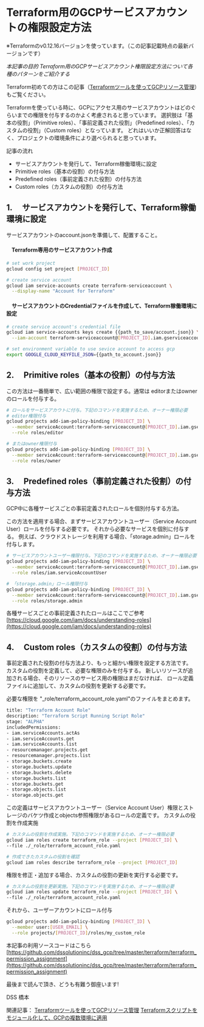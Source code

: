 # Terraform用のGCPサービスアカウントの権限設定方法
※Terraformのv0.12.16バージョンを使っています。（この記事記載時点の最新バージョンです）

*本記事の目的
Terraform用のGCPサービスアカウント権限設定方法について各種のパターンをご紹介する*

Terraform初めての方はこの記事（[Terraformツールを使ってGCPリソース管理](https://qiita.com/devs_hd/items/6a715fedf5462af420f2)）もご覧ください。

Terraformを使っている時に、GCPにアクセス用のサービスアカウントはどのぐらいまでの権限を付与するのかよく考慮されると思っています。
選択肢は「基本の役割」（Primitive roles）、「事前定義された役割」（Predefined roles）、「カスタムの役割」（Custom roles）となっています。
どれはいいか正解回答はなく、プロジェクトの環境条件により選べられると思っています。


記事の流れ

- サービスアカウントを発行して、Terraform稼働環境に設定
- Primitive roles（基本の役割）の付与方法
- Predefined roles（事前定義された役割）の付与方法
- Custom roles（カスタムの役割）の付与方法


## 1. 　サービスアカウントを発行して、Terraform稼働環境に設定
サービスアカウントのaccount.jsonを準備して、配置すること。

#### 　Terraform専用のサービスアカウント作成
```sh
# set work project
gcloud config set project [PROJECT_ID]

# create service account
gcloud iam service-accounts create terraform-serviceaccount \
  --display-name "Account for Terraform"
```

#### 　サービスアカウントのCredentialファイルを作成して、Terraform稼働環境に設定
```sh
# create service account's credential file
gcloud iam service-accounts keys create {{path_to_save/account.json}} \
  --iam-account terraform-serviceaccount@[PROJECT_ID].iam.gserviceaccount.com

# set environment variable to use sevice account to access gcp
export GOOGLE_CLOUD_KEYFILE_JSON={{path_to_account.json}}
```


## 2. 　Primitive roles（基本の役割）の付与方法
この方法は一番簡単で、広い範囲の権限で設定する。通常は editorまたはownerのロールを付与する。

```sh
# ロールをサービスアカウトに付与。下記のコマンドを実施するため、オーナー権限必要
# editor権限付与
gcloud projects add-iam-policy-binding [PROJECT_ID] \
  --member serviceAccount:terraform-serviceaccount@[PROJECT_ID].iam.gserviceaccount.com \
  --role roles/editor

# またはowner権限付与
gcloud projects add-iam-policy-binding [PROJECT_ID] \
  --member serviceAccount:terraform-serviceaccount@[PROJECT_ID].iam.gserviceaccount.com \
  --role roles/owner
```

## 3. 　Predefined roles（事前定義された役割）の付与方法
GCP中に各種サービスごとの事前定義されたロールを個別付与する方法。

この方法を適用する場合、まずサービスアカウントユーザー（Service Account User）ロールを付与する必要です。
それから必要なサービスを個別に付与する。
例えば、クラウドストレージを利用する場合、「storage.admin」ロールを付与します。

```sh
# サービスアカウントユーザー権限付与。下記のコマンドを実施するため、オーナー権限必要
gcloud projects add-iam-policy-binding [PROJECT_ID] \
  --member serviceAccount:terraform-serviceaccount@[PROJECT_ID].iam.gserviceaccount.com \
  --role roles/iam.serviceAccountUser

# 「storage.admin」ロール権限付与
gcloud projects add-iam-policy-binding [PROJECT_ID] \
  --member serviceAccount:terraform-serviceaccount@[PROJECT_ID].iam.gserviceaccount.com \
  --role roles/storage.admin
```

各種サービスごとの事前定義されたロールはここでご参考
[https://cloud.google.com/iam/docs/understanding-roles](https://cloud.google.com/iam/docs/understanding-roles)


## 4. 　Custom roles（カスタムの役割）の付与方法
事前定義された役割の付与方法より、もっと細かい権限を設定する方法です。
カスタムの役割を定義して、必要な権限のみを付与する。
新しいリソースが追加される場合、そのリソースのサービス用の権限はまだなければ、
ロール定義ファイルに追加して、カスタムの役割を更新する必要です。

必要な権限を "_role/terraform_account_role.yaml"のファイルをまとめます。

```sh
title: "Terraform Account Role"
description: "Terraform Script Running Script Role"
stage: "ALPHA"
includedPermissions:
- iam.serviceAccounts.actAs
- iam.serviceAccounts.get
- iam.serviceAccounts.list
- resourcemanager.projects.get
- resourcemanager.projects.list
- storage.buckets.create
- storage.buckets.update
- storage.buckets.delete
- storage.buckets.list
- storage.buckets.get
- storage.objects.list
- storage.objects.get
```

この定義はサービスアカウントユーザー（Service Account User）権限とストレージのバケツ作成とobjects参照権限があるロールの定義です。
カスタムの役割を作成実施

```sh
# カスタムの役割を作成実施。下記のコマンドを実施するため、オーナー権限必要
gcloud iam roles create terraform_role --project [PROJECT_ID] \
--file ./_role/terraform_account_role.yaml

# 作成できたカスタムの役割を確認
gcloud iam roles describe terraform_role --project [PROJECT_ID]
```


権限を修正・追加する場合、カスタムの役割の更新を実行する必要です。

```sh
# カスタムの役割を更新実施。下記のコマンドを実施するため、オーナー権限必要
gcloud iam roles update terraform_role --project [PROJECT_ID] \
--file ./_role/terraform_account_role.yaml
```

それから、ユーザーアカウントにロール付与

```sh
gcloud projects add-iam-policy-binding [PROJECT_ID] \
  --member user:[USER_EMAIL] \
  --role projects/[PROJECT_ID]/roles/my_custom_role
```
    

本記事の利用ソースコードはこちら
[https://github.com/dssolutioninc/dss_gcp/tree/master/terraform/terraform_permission_assignment](https://github.com/dssolutioninc/dss_gcp/tree/master/terraform/terraform_permission_assignment)


最後まで読んで頂き、どうも有難う御座います!

DSS 橋本


関連記事：
[Terraformツールを使ってGCPリソース管理](https://qiita.com/devs_hd/items/6a715fedf5462af420f2)
[Terraformスクリプトをモジュール化して、GCPの複数環境に適用](https://qiita.com/devs_hd/items/491b72dec2d4c077d977)